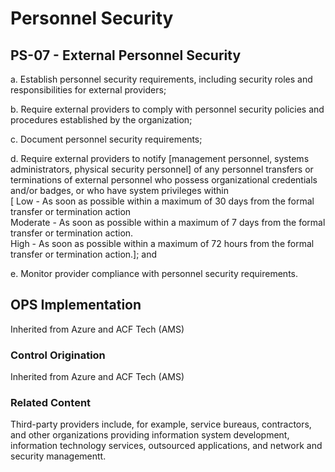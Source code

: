 # Personnel Security
## PS-07 - External Personnel Security

a. Establish personnel security requirements, including security roles and responsibilities for external providers;

b. Require external providers to comply with personnel security policies and procedures established by the organization;

c. Document personnel security requirements;

d. Require external providers to notify [management personnel, systems administrators, physical security personnel] of any personnel transfers or terminations of external personnel who possess organizational credentials and/or badges, or who have system privileges within <br />
[ Low - As soon as possible within a maximum of 30 days from the formal transfer or termination action<br />
  Moderate - As soon as possible within a maximum of 7 days from the formal transfer or termination action.<br />
  High - As soon as possible within a maximum of 72 hours from the formal transfer or termination action.]; and

e. Monitor provider compliance with personnel security requirements.

## OPS Implementation

Inherited from Azure and ACF Tech (AMS)

### Control Origination

Inherited from Azure and ACF Tech (AMS)

### Related Content

Third-party providers include, for example, service bureaus, contractors, and other organizations providing information system development, information technology services, outsourced applications, and network and security managementt.
